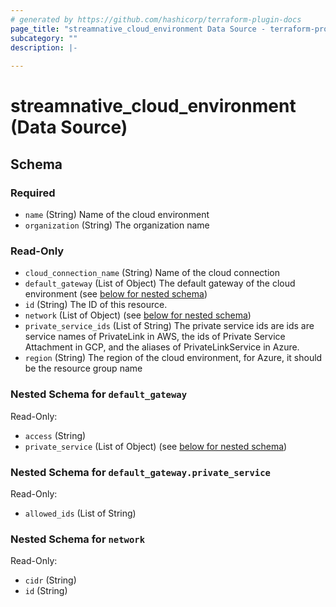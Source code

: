 ```yaml
---
# generated by https://github.com/hashicorp/terraform-plugin-docs
page_title: "streamnative_cloud_environment Data Source - terraform-provider-streamnative"
subcategory: ""
description: |-
  
---
```


# streamnative_cloud_environment (Data Source)





<!-- schema generated by tfplugindocs -->
## Schema

### Required

- `name` (String) Name of the cloud environment
- `organization` (String) The organization name

### Read-Only

- `cloud_connection_name` (String) Name of the cloud connection
- `default_gateway` (List of Object) The default gateway of the cloud environment (see [below for nested schema](#nestedatt--default_gateway))
- `id` (String) The ID of this resource.
- `network` (List of Object) (see [below for nested schema](#nestedatt--network))
- `private_service_ids` (List of String) The private service ids are ids are service names of PrivateLink in AWS, the ids of Private Service Attachment in GCP, and the aliases of PrivateLinkService in Azure.
- `region` (String) The region of the cloud environment, for Azure, it should be the resource group name

<a id="nestedatt--default_gateway"></a>
### Nested Schema for `default_gateway`

Read-Only:

- `access` (String)
- `private_service` (List of Object) (see [below for nested schema](#nestedobjatt--default_gateway--private_service))

<a id="nestedobjatt--default_gateway--private_service"></a>
### Nested Schema for `default_gateway.private_service`

Read-Only:

- `allowed_ids` (List of String)



<a id="nestedatt--network"></a>
### Nested Schema for `network`

Read-Only:

- `cidr` (String)
- `id` (String)
